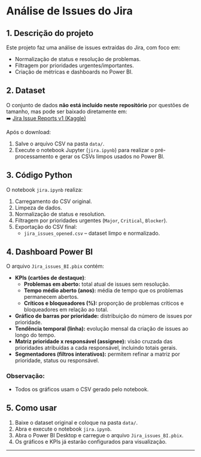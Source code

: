 # Análise de Issues do Jira

## 1. Descrição do projeto
Este projeto faz uma análise de issues extraídas do Jira, com foco em:
- Normalização de status e resolução de problemas.
- Filtragem por prioridades urgentes/importantes.
- Criação de métricas e dashboards no Power BI.

## 2. Dataset
O conjunto de dados **não está incluído neste repositório** por questões de tamanho, mas pode ser baixado diretamente em:  
➡️ [Jira Issue Reports v1 (Kaggle)](https://www.kaggle.com/datasets/antonyjr/jira-issue-reports-v1)

Após o download:
1. Salve o arquivo CSV na pasta `data/`.
2. Execute o notebook Jupyter (`jira.ipynb`) para realizar o pré-processamento e gerar os CSVs limpos usados no Power BI.

## 3. Código Python
O notebook `jira.ipynb` realiza:
1. Carregamento do CSV original.
2. Limpeza de dados.
3. Normalização de status e resolution.
4. Filtragem por prioridades urgentes (`Major`, `Critical`, `Blocker`).
5. Exportação do CSV final:
   - `jira_issues_opened.csv` – dataset limpo e normalizado.

## 4. Dashboard Power BI
O arquivo `Jira_issues_BI.pbix` contém:
- **KPIs (cartões de destaque)**:
  - **Problemas em aberto:** total atual de issues sem resolução.
  - **Tempo médio aberto (anos):** média de tempo que os problemas permanecem abertos.
  - **Críticos e bloqueadores (%):** proporção de problemas críticos e bloqueadores em relação ao total.
- **Gráfico de barras por prioridade:** distribuição do número de issues por prioridade.
- **Tendência temporal (linha):** evolução mensal da criação de issues ao longo do tempo.
- **Matriz prioridade x responsável (assignee):** visão cruzada das prioridades atribuídas a cada responsável, incluindo totais gerais.
- **Segmentadores (filtros interativos):** permitem refinar a matriz por prioridade, status ou responsável.

### Observação:
- Todos os gráficos usam o CSV gerado pelo notebook.

## 5. Como usar
1. Baixe o dataset original e coloque na pasta `data/`.
2. Abra e execute o notebook `jira.ipynb`.
3. Abra o Power BI Desktop e carregue o arquivo `Jira_issues_BI.pbix`.
4. Os gráficos e KPIs já estarão configurados para visualização.

---